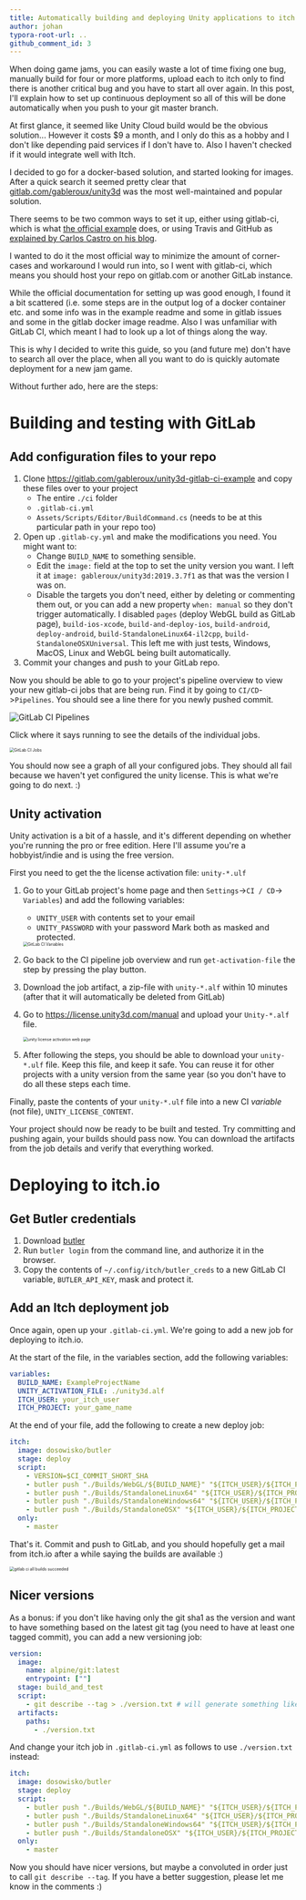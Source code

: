```yaml
---
title: Automatically building and deploying Unity applications to itch.io
author: johan
typora-root-url: ..
github_comment_id: 3
---
```


When doing game jams, you can easily waste a lot of time fixing one bug, manually build for four or more platforms, upload each to itch only to find there is another critical bug and you have to start all over again. In this post, I'll explain how to set up continuous deployment so all of this will be done automatically when you push to your git master branch.

At first glance, it seemed like Unity Cloud build would be the obvious solution... However it costs $9 a month, and I only do this as a hobby and I don't like depending paid services if I don't have to. Also I haven't checked if it would integrate well with Itch.

I decided to go for a docker-based solution, and started looking for images. After a quick search it seemed pretty clear that [gitlab.com/gableroux/unity3d](https://gitlab.com/gableroux/unity3d) was the most well-maintained and popular solution.

There seems to be two common ways to set it up, either using gitlab-ci, which is what [the official example](https://gitlab.com/gableroux/unity3d-gitlab-ci-example) does, or using Travis and GitHub as [explained by Carlos Castro on his blog](https://gitlab.com/gableroux/unity3d-gitlab-ci-example).

I wanted to do it the most official way to minimize the amount of corner-cases and workaround I would run into, so I went with gitlab-ci, which means you should host your repo on gitlab.com or another GitLab instance.

While the official documentation for setting up was good enough, I found it a bit scattered (i.e. some steps are in the output log of a docker container etc. and some info was in the example readme and some in gitlab issues and some in the gitlab docker image readme. Also I was unfamiliar with GitLab CI, which meant I had to look up a lot of things along the way.

This is why I decided to write this guide, so you (and future me) don't have to search all over the place, when all you want to do is quickly automate deployment for a new jam game.

Without further ado, here are the steps:

# Building and testing with GitLab

## Add configuration files to your repo

1. Clone https://gitlab.com/gableroux/unity3d-gitlab-ci-example and copy these files over to your project
   * The entire `./ci` folder
   * `.gitlab-ci.yml`
   * `Assets/Scripts/Editor/BuildCommand.cs` (needs to be at this particular path in your repo too)
2. Open up `.gitlab-cy.yml` and make the modifications you need. You might want to:
   * Change `BUILD_NAME` to something sensible.
   * Edit the `image:` field at the top to set the unity version you want. I left it at `image: gableroux/unity3d:2019.3.7f1` as that was the version I was on.
   * Disable the targets you don't need, either by deleting or commenting them out, or you can add a new property `when: manual` so they don't trigger automatically. I disabled `pages` (deploy WebGL build as GitLab page), `build-ios-xcode`, `build-and-deploy-ios`, `build-android`, `deploy-android`, `build-StandaloneLinux64-il2cpp`, `build-StandaloneOSXUniversal`. This left me with just tests, Windows, MacOS, Linux and WebGL being built automatically.
3. Commit your changes and push to your GitLab repo.

Now you should be able to go to your project's pipeline overview to view your new gitlab-ci jobs that are being run. Find it by going to `CI/CD`->`Pipelines`. You should see a line there for you newly pushed commit.

![GitLab CI Pipelines](/assets/gitlab-ci-pipelines.png)

Click where it says running to see the details of the individual jobs.

<img src="/assets/gitlab-ci-jobs.png" alt="GitLab CI Jobs" style="zoom:50%;" />

You should now see a graph of all your configured jobs. They should all fail because we haven't yet configured the unity license. This is what we're going to do next. :)

## Unity activation

Unity activation is a bit of a hassle, and it's different depending on whether you're running the pro or free edition. Here I'll assume you're a hobbyist/indie and is using the free version.

First you need to get the the license activation file: `unity-*.ulf`
  1. Go to your GitLab project's home page and then `Settings`->`CI / CD`-> `Variables`) and add the following variables:

      * `UNITY_USER` with contents set to your email
      * `UNITY_PASSWORD` with your password
        Mark both as masked and protected.

      <img src="/assets/gitlab-ci-variables.png" alt="GitLab CI Variables" style="zoom:50%;" />

2. Go back to the CI pipeline job overview and run `get-activation-file` the step by pressing the play button.

  3. Download the job artifact, a zip-file with `unity-*.alf` within 10 minutes (after that it will automatically be deleted from GitLab)

  4. Go to https://license.unity3d.com/manual and upload your `Unity-*.alf` file.

     <img src="/assets/unity-license-activation.png" alt="unity license activation web page" style="zoom:50%;" />

  5. After following the steps, you should be able to download your `unity-*.ulf` file. Keep this file, and keep it safe. You can reuse it for other projects with a unity version from the same year (so you don't have to do all these steps each time.

Finally, paste the contents of your `unity-*.ulf` file into a new CI *variable* (not file), `UNITY_LICENSE_CONTENT`.

Your project should now be ready to be built and tested. Try committing and pushing again, your builds should pass now. You can download the artifacts from the job details and verify that everything worked.

# Deploying to itch.io

## Get Butler credentials

1. Download [butler](https://fasterthanlime.itch.io/butler)
1. Run `butler login` from the command line, and authorize it in the browser.
1. Copy the contents of `~/.config/itch/butler_creds` to a new GitLab CI variable, `BUTLER_API_KEY`, mask and protect it.

## Add an Itch deployment job

Once again, open up your `.gitlab-ci.yml`. We're going to add a new job for deploying to itch.io.

At the start of the file, in the variables section, add the following variables:

```yml
variables:
  BUILD_NAME: ExampleProjectName
  UNITY_ACTIVATION_FILE: ./unity3d.alf
  ITCH_USER: your_itch_user
  ITCH_PROJECT: your_game_name
```

At the end of your file, add the following to create a new deploy job:

```yml
itch:
  image: dosowisko/butler
  stage: deploy
  script:
    - VERSION=$CI_COMMIT_SHORT_SHA
    - butler push "./Builds/WebGL/${BUILD_NAME}" "${ITCH_USER}/${ITCH_PROJECT}:web" --userversion $VERSION
    - butler push "./Builds/StandaloneLinux64" "${ITCH_USER}/${ITCH_PROJECT}:linux" --userversion $VERSION
    - butler push "./Builds/StandaloneWindows64" "${ITCH_USER}/${ITCH_PROJECT}:windows" --userversion $VERSION
    - butler push "./Builds/StandaloneOSX" "${ITCH_USER}/${ITCH_PROJECT}:mac" --userversion $VERSION
  only:
    - master
```

That's it. Commit and push to GitLab, and you should hopefully get a mail from itch.io after a while saying the builds are available :)

<img src="/assets/gitlab-ci-builds-suceeded.png" alt="gitlab ci all builds succeeded" style="zoom:50%;" />

## Nicer versions

As a bonus: if you don't like having only the git sha1 as the version and want to have something based on the latest git tag (you need to have at least one tagged commit), you can add a new versioning job:

```yml
version:
  image:
    name: alpine/git:latest
    entrypoint: [""]
  stage: build_and_test
  script:
    - git describe --tag > ./version.txt # will generate something like "1.0.0-32-g040c782"
  artifacts:
    paths:
      - ./version.txt
```

And change your itch job in `.gitlab-ci.yml` as follows to use `./version.txt` instead:

```yml
itch:
  image: dosowisko/butler
  stage: deploy
  script:
    - butler push "./Builds/WebGL/${BUILD_NAME}" "${ITCH_USER}/${ITCH_PROJECT}:web" --userversion-file ./version.txt
    - butler push "./Builds/StandaloneLinux64" "${ITCH_USER}/${ITCH_PROJECT}:linux" --userversion-file ./version.txt
    - butler push "./Builds/StandaloneWindows64" "${ITCH_USER}/${ITCH_PROJECT}:windows" --userversion-file ./version.txt
    - butler push "./Builds/StandaloneOSX" "${ITCH_USER}/${ITCH_PROJECT}:mac" --userversion-file ./version.txt
  only:
    - master
```

Now you should have nicer versions, but maybe a convoluted in order just to call `git describe --tag`. If you have a better suggestion, please let me know in the comments :)